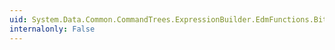 ```yaml
---
uid: System.Data.Common.CommandTrees.ExpressionBuilder.EdmFunctions.BitwiseAnd(System.Data.Common.CommandTrees.DbExpression,System.Data.Common.CommandTrees.DbExpression)
internalonly: False
---
```

